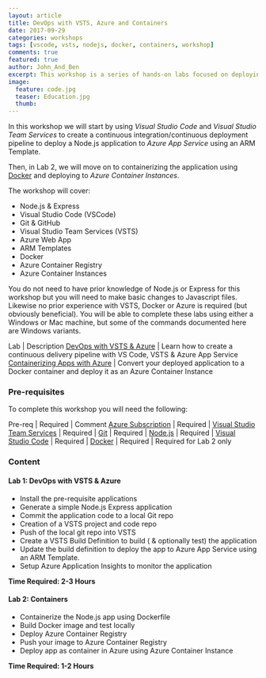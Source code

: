 ```yaml
---
layout: article
title: DevOps with VSTS, Azure and Containers
date: 2017-09-29
categories: workshops
tags: [vscode, vsts, nodejs, docker, containers, workshop]
comments: true
featured: true
author: John_And_Ben
excerpt: This workshop is a series of hands-on labs focused on deploying a Node.js app to Azure PaaS using VSTS and a DevOps approach & containers. 
image:
  feature: code.jpg
  teaser: Education.jpg
  thumb: 
---
```

In this workshop we will start by using *Visual Studio Code* and *Visual Studio Team Services* to create a continuous integration/continuous deployment pipeline to deploy a Node.js application to *Azure App Service* using an ARM Template.

Then, in Lab 2, we will move on to containerizing the application using <a href="https://www.docker.com" target="_blank">Docker</a> and deploying to *Azure Container Instances*.

The workshop will cover:
* Node.js & Express
* Visual Studio Code (VSCode)
* Git & GitHub
* Visual Studio Team Services (VSTS)
* Azure Web App
* ARM Templates
* Docker
* Azure Container Registry
* Azure Container Instances

You do not need to have prior knowledge of Node.js or Express for this workshop but you will need to make basic changes to Javascript files. Likewise no prior experience with VSTS, Docker or Azure is required (but obviously beneficial). You will be able to complete these labs using either a Windows or Mac machine, but some of the commands documented here are Windows variants.

Lab | Description
<a href="/labs/devops-vsts/" target="_new">DevOps with VSTS & Azure</a> | Learn how to create a continuous delivery pipeline with VS Code, VSTS & Azure App Service
<a href="/labs/devops-containers" target="_new">Containerizing Apps with Azure</a> | Convert your deployed application to a Docker container and deploy it as an Azure Container Instance

### Pre-requisites 

To complete this workshop you will need the following:

Pre-req | Required | Comment
<a href="/guides/prereqs/subscription" target="_new">Azure Subscription</a> | Required | 
<a href="/guides/prereqs/vsts" target="_new">Visual Studio Team Services</a> | Required | 
<a href="/guides/prereqs/git" target="_new">Git</a> | Required | 
<a href="/guides/prereqs/nodejs" target="_new">Node.js</a> | Required |
<a href="/guides/prereqs/vscode" target="_new">Visual Studio Code</a> | Required | 
<a href="/guides/prereqs/docker" target="_new">Docker</a> | Required | Required for Lab 2 only

### Content

#### Lab 1: DevOps with VSTS & Azure

* Install the pre-requisite applications
* Generate a simple Node.js Express application
* Commit the application code to a local Git repo
* Creation of a VSTS project and code repo
* Push of the local git repo into VSTS
* Create a VSTS Build Definition to build ( & optionally test) the application
* Update the build definition to deploy the app to Azure App Service using an ARM Template.
* Setup Azure Application Insights to monitor the application

**Time Required: 2-3 Hours**

#### Lab 2: Containers

* Containerize the Node.js app using Dockerfile
* Build Docker image and test locally
* Deploy Azure Container Registry
* Push your image to Azure Container Registry
* Deploy app as container in Azure using Azure Container Instance

**Time Required: 1-2 Hours**
